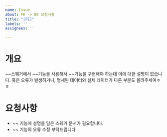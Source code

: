 ```yaml
---
name: Issue
about: FE -> BE 요청사항
title: "[FE]"
labels: ''
assignees: ''

---
```


# 개요

~~스웨거에서 ~~기능을 사용해서 ~~기능을 구현해야 하는데 이에 대한 설명이 없습니다.
혹은 오류가 발생하거나, 명세된 데이터와 실제 데이터가 다른 부분도 올려주세여ㅎㅎ

# 요청사항

- ~~ 기능에 설명을 담은 스웨거 문서가 필요합니다.
- ~~ 기능의 오류 수정 부탁드립니다.
